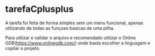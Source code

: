 # tarefaCplusplus
A tarefa foi feita de forma simples sem um menu funcional, apenas utilizando de todas as funçoes basicas de uma pilha.

Para utilizar e validar o arquivo e recomendado utilizar o Online GDB(https://www.onlinegdb.com/)
onde basta escolher a linguagem e copilar o projeto.